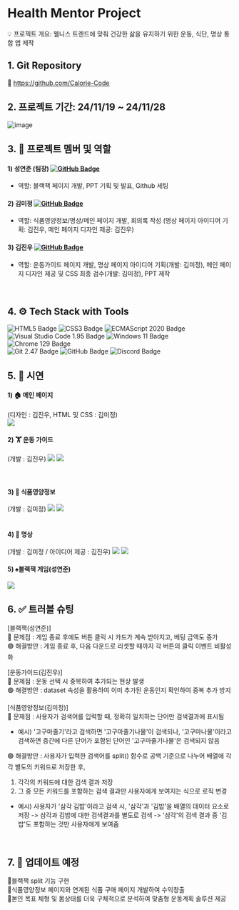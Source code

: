 
# Health Mentor Project

💡 프로젝트 개요: 웰니스 트렌드에 맞춰 건강한 삶을 유지하기 위한 운동, 식단, 명상 통합 앱 제작

## 1. Git Repository
📁 https://github.com/Calorie-Code

## 2. 프로젝트 기간: 24/11/19 ~ 24/11/28
![image](https://github.com/user-attachments/assets/cad7b0ac-9acf-4702-8fc0-ebdcd5847f9a)


## 3. 👥 프로젝트 멤버 및 역할
#### 1) 성연준 (팀장) [![GitHub Badge](https://img.shields.io/badge/tony24123-007ACC?logo=github&logoColor=white&labelColor=007ACC)](https://github.com/tony24123)
- 역할: 블랙잭 페이지 개발, PPT 기획 및 발표, Github 세팅  

#### 2) 김미정 [![GitHub Badge](https://img.shields.io/badge/mjkim41-FF69B4?logo=github&logoColor=white&labelColor=FF69B4)](https://github.com/mjkim41)
- 역할: 식품영양정보/명상/메인 페이지 개발, 회의록 작성 
  (명상 페이지 아이디어 기획: 김진우, 메인 페이지 디자인 제공: 김진우)  

#### 3) 김진우 [![GitHub Badge](https://img.shields.io/badge/burgerkingzzang-007ACC?logo=github&logoColor=white&labelColor=007ACC)](https://github.com/burgerkingzzang)
- 역할: 운동가이드 페이지 개발, 명상 페이지 아이디어 기획(개발: 김미정), 메인 페이지 디자인 제공 및 CSS 최종 검수(개발: 김미정), PPT 제작  
<br><br>


## 4. ⚙️ Tech Stack with Tools
![HTML5 Badge](https://img.shields.io/badge/HTML5-E34F26?logo=html5&logoColor=white) ![CSS3 Badge](https://img.shields.io/badge/CSS3-1572B6?logo=css3&logoColor=white) ![ECMAScript 2020 Badge](https://img.shields.io/badge/ECMAScript%202020-000000?logo=javascript&logoColor=white&labelColor=000000)
<br>
![Visual Studio Code 1.95 Badge](https://img.shields.io/badge/Visual%20Studio%20Code_1.95.0-007ACC?logo=visual-studio-code&logoColor=white) ![Windows 11 Badge](https://img.shields.io/badge/Windows%2011-0078D6?logo=windows&logoColor=white) ![Chrome 129 Badge](https://img.shields.io/badge/Chrome%20129-4285F4?logo=googlechrome&logoColor=white)
<br>
![Git 2.47 Badge](https://img.shields.io/badge/Git%202.47-F05032?logo=git&logoColor=white) ![GitHub Badge](https://img.shields.io/badge/GitHub-181717?logo=github&logoColor=white) ![Discord Badge](https://img.shields.io/badge/Discord-5865F2?logo=discord&logoColor=white)



## 5. 📸 시연
####  1) 🏠 메인 페이지
(디자인 : 김진우, HTML 및 CSS : 김미정)<br>
![](https://velog.velcdn.com/images/kimmy25312/post/e63d1c3d-c2bc-414b-afa0-1e9d38269dc1/image.gif)
<br>
#### 2) 🏋️‍ 운동 가이드
(개발 : 김진우)
![](https://velog.velcdn.com/images/kimmy25312/post/5996b445-47ba-4f68-8c31-383c45501513/image.png)
![](https://velog.velcdn.com/images/kimmy25312/post/2d51e51e-5865-4669-853f-4aaf462aabbb/image.gif)
<br>
<br>
<br>

#### 3) 🥗 식품영양정보
(개발 : 김미정)
![](https://velog.velcdn.com/images/kimmy25312/post/e29736df-8f92-4887-a7e6-623a3225de47/image.png)
![](https://velog.velcdn.com/images/kimmy25312/post/2e8d8cd0-adf6-4b08-b882-dfab54931e3d/image.gif)
<br><br>
#### 4) 🧘 명상
(개발 : 김미정 / 아이디어 제공 : 김진우)
![](https://velog.velcdn.com/images/kimmy25312/post/5730c59c-6362-4bdf-8299-6fc0bd8e9ca6/image.png)
![](https://velog.velcdn.com/images/kimmy25312/post/99e39f68-d888-4c43-8b89-83526830c12e/image.gif)
<br>
#### 5) ♠️블랙잭 게임(성연준)
![](https://velog.velcdn.com/images/kimmy25312/post/32c5ed55-f592-42cc-a809-0a165cd47c41/image.gif)
<br>

## 6. ✅ 트러블 슈팅
[블랙잭(성연준)]<br>
🔴 문제점 : 게임 종료 후에도 버튼 클릭 시 카드가 계속 받아지고, 베팅 금액도 증가<br>
🟢 해결방안 : 게임 종료 후, 다음 다운드로 리셋할 때까지 각 버튼의 클릭 이벤트 비활성화

[운동가이드(김진우)]<br>
🔴 문제점 : 운동 선택 시 중복하여 추가되는 현상 발생<br>
🟢 해결방안 : dataset 속성을 활용하여 이미 추가된 운동인지 확인하여 중복 추가 방지

[식품영양정보(김미정)]<br>
🔴 문제점 : 사용자가 검색어를 입력할 때, 정확히 일치하는 단어만 검색결과에 표시됨<br>
 - 예시) '고구마줄기'라고 검색하면 '고구마줄기나물'이 검색되나, '고구마나물'이라고 검색하면 중간에 다른 단어가 포함된 단어인 '고구마줄기나물'은 검색되지 않음
 
🟢 해결방안 : 사용자가 입력한 검색어를 split() 함수로 공백 기준으로 나누어 배열에 각각 별도의 키워드로 저장한 후,
   1) 각각의 키워드에 대한 검색 결과 저장
   2) 그 중 모든 키워드를 포함하는 검색 결과만 사용자에게 보여지는 식으로 로직 변경
- 예시) 사용자가 '삼각 김밥'이라고 검색 시, '삼각'과 '김밥'을 배열의 데이터 요소로 저장 -> 삼각과 김밥에 대한 검색결과를 별도로 검색 -> '삼각'의 검색 결과 중 '김밥'도 포함하는 것만 사용자에게 보여줌
<br>

## 7. 🔄 업데이트 예정
🔹블랙잭 split 기능 구현<br>
🔹식품영양정보 페이지와 연계된 식품 구매 페이지 개발하여 수익창출<br>
🔹본인 목표 체형 및 몸상태를 더욱 구체적으로 분석하여 맞춤형 운동계획 솔루션 제공
